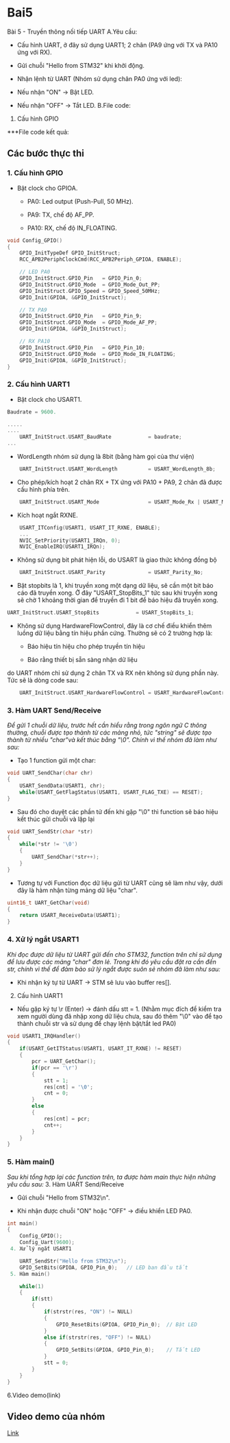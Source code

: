 # Bai5

Bài 5 - Truyền thông nối tiếp UART
A.Yêu cầu:
- Cấu hình UART, ở đây sử dụng UART1; 2 chân (PA9 ứng với TX và PA10 ứng với RX).
- Gửi chuỗi "Hello from STM32" khi khởi động.

- Nhận lệnh từ UART (Nhóm sử dụng chân PA0 ứng với led):

+ Nếu nhận "ON" → Bật LED.

+ Nếu nhận "OFF" → Tắt LED.
B.File code:
 1. Cấu hình GPIO

***File code kết quả: 

## Các bước thực thi

### 1. Cấu hình GPIO

- Bật clock cho GPIOA.

	+ PA0: Led output (Push-Pull, 50 MHz).

	+ PA9: TX, chế độ AF_PP.

	+ PA10: RX, chế độ IN_FLOATING.

```c
void Config_GPIO()
{
	GPIO_InitTypeDef GPIO_InitStruct;
	RCC_APB2PeriphClockCmd(RCC_APB2Periph_GPIOA, ENABLE);

	// LED PA0
	GPIO_InitStruct.GPIO_Pin   = GPIO_Pin_0;
	GPIO_InitStruct.GPIO_Mode  = GPIO_Mode_Out_PP;
	GPIO_InitStruct.GPIO_Speed = GPIO_Speed_50MHz;
	GPIO_Init(GPIOA, &GPIO_InitStruct);

	// TX PA9
	GPIO_InitStruct.GPIO_Pin   = GPIO_Pin_9;
	GPIO_InitStruct.GPIO_Mode  = GPIO_Mode_AF_PP;
	GPIO_Init(GPIOA, &GPIO_InitStruct);

	// RX PA10
	GPIO_InitStruct.GPIO_Pin   = GPIO_Pin_10;
	GPIO_InitStruct.GPIO_Mode  = GPIO_Mode_IN_FLOATING;
	GPIO_Init(GPIOA, &GPIO_InitStruct);
}
```

### 2. Cấu hình UART1

- Bật clock cho USART1.

```c
Baudrate = 9600.

.....
....
	UART_InitStruct.USART_BaudRate            = baudrate;
...
```

- WordLength nhóm sử dụng là 8bit (bằng hàm gọi của thư viện)

```c
	UART_InitStruct.USART_WordLength          = USART_WordLength_8b;
```

- Cho phép/kích hoạt 2 chân RX + TX ứng với PA10 + PA9, 2 chân đã được cấu hình phía trên.

```c
	UART_InitStruct.USART_Mode                = USART_Mode_Rx | USART_Mode_Tx;
```

- Kích hoạt ngắt RXNE.

```c
	USART_ITConfig(USART1, USART_IT_RXNE, ENABLE);
	...
	NVIC_SetPriority(USART1_IRQn, 0);
	NVIC_EnableIRQ(USART1_IRQn);
```

- Không sử dụng bit phát hiện lỗi, do USART là giao thức không đồng bộ
```c
	UART_InitStruct.USART_Parity              = USART_Parity_No;
```

- Bật stopbits là 1, khi truyền xong một dạng dữ liệu, sẽ cần một bit báo cáo đã truyền xong. Ở đây "USART_StopBits_1" tức sau khi truyền xong sẽ chờ 1 khoảng thời gian để truyền đi 1 bit để báo hiệu đã truyền xong.

```c
UART_InitStruct.USART_StopBits            = USART_StopBits_1;
```

- Không sử dụng HardwareFlowControl, đây là cơ chế điều khiển thêm luồng dữ liệu bằng tín hiệu phần cứng. Thường sẽ có 2 trường hợp là:

	+ Báo hiệu tín hiệu cho phép truyền tín hiệu 
	
	+ Báo rằng thiết bị sẵn sàng nhận dữ liệu 
	
do UART nhóm chỉ sử dụng 2 chân TX và RX nên không sử dụng phần này. Tức sẽ là dòng code sau:

```c
	UART_InitStruct.USART_HardwareFlowControl = USART_HardwareFlowControl_None;
```



### 3. Hàm UART Send/Receive

_Để gửi 1 chuỗi dữ liệu, trước hết cần hiểu rằng trong ngôn ngữ C thông thường, chuỗi được tạo thành từ các mảng nhỏ, tức "string" sẽ được tạo thành từ nhiều "char"và kết thúc bằng "\0". Chính vì thế nhóm đã làm như sau:_

- Tạo 1 function gửi một char:
```c
void UART_SendChar(char chr)
{
	USART_SendData(USART1, chr);
	while(USART_GetFlagStatus(USART1, USART_FLAG_TXE) == RESET);
}
```

- Sau đó cho duyệt các phần tử đến khi gặp "\0" thì function sẽ báo hiệu kết thúc gửi chuỗi và lặp lại 

```c
void UART_SendStr(char *str)
{
	while(*str != '\0')
	{
		UART_SendChar(*str++);
	}
}
```

- Tương tự với Function đọc dữ liệu gửi từ UART cũng sẽ làm như vậy, dưới đây là hàm nhận từng mảng dữ liệu "char".
```c
uint16_t UART_GetChar(void)
{
	return USART_ReceiveData(USART1);
}
```


### 4. Xử lý ngắt USART1

_Khi đọc được dữ liệu từ UART gửi đến cho STM32, function trên chỉ sử dụng để lưu được các mảng "char" đơn lẻ. Trong khi đó yêu cầu đặt ra cần đến str, chính vì thế để đảm bảo sử lý ngắt được suôn sẻ nhóm đã làm như sau:_

- Khi nhận ký tự từ UART → STM sẽ lưu vào buffer res[].
 2. Cấu hình UART1

- Nếu gặp ký tự \r (Enter) → đánh dấu stt = 1. (Nhằm mục đích để kiểm tra xem người dùng đã nhập xong dữ liệu chưa, sau đó thêm "\0" vào để tạo thành chuỗi str và sử dụng để chạy lệnh bật/tắt led PA0)

```c
void USART1_IRQHandler()
{
	if(USART_GetITStatus(USART1, USART_IT_RXNE) != RESET)
	{
		pcr = UART_GetChar();
		if(pcr == '\r')
		{
			stt = 1;
			res[cnt] = '\0';
			cnt = 0;
		}
		else
		{
			res[cnt] = pcr;
			cnt++;
		}
	}
}
```

### 5. Hàm main()

_Sau khi tổng hợp lại các function trên, ta được hàm main thực hiện những yêu cầu sau:_
 3. Hàm UART Send/Receive

- Gửi chuỗi "Hello from STM32\n".

- Khi nhận được chuỗi "ON" hoặc "OFF" → điều khiển LED PA0.

```c
int main()
{
	Config_GPIO();
	Config_Uart(9600);
 4. Xử lý ngắt USART1

	UART_SendStr("Hello from STM32\n");
	GPIO_SetBits(GPIOA, GPIO_Pin_0);   // LED ban đầu tắt
 5. Hàm main()

	while(1)
	{
		if(stt)
		{
			if(strstr(res, "ON") != NULL)
			{
				GPIO_ResetBits(GPIOA, GPIO_Pin_0);  // Bật LED
			}
			else if(strstr(res, "OFF") != NULL)
			{
				GPIO_SetBits(GPIOA, GPIO_Pin_0);    // Tắt LED
			}
			stt = 0;
		}
	}
}
```
6.Video demo(link)

## Video demo của nhóm 
[Link](https://drive.google.com/file/d/1A5AaREdO_PpX9Z1CttqRPjDumv6Nus66/view)
